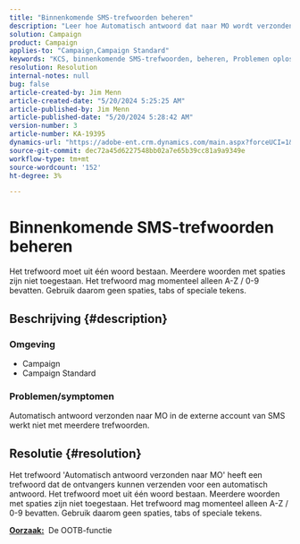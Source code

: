 ```yaml
---
title: "Binnenkomende SMS-trefwoorden beheren"
description: "Leer hoe Automatisch antwoord dat naar MO wordt verzonden in de externe account van SMS, niet werkt met meerdere trefwoorden."
solution: Campaign
product: Campaign
applies-to: "Campaign,Campaign Standard"
keywords: "KCS, binnenkomende SMS-trefwoorden, beheren, Problemen oplossen, automatisch antwoord, MO, OOTB"
resolution: Resolution
internal-notes: null
bug: false
article-created-by: Jim Menn
article-created-date: "5/20/2024 5:25:25 AM"
article-published-by: Jim Menn
article-published-date: "5/20/2024 5:28:42 AM"
version-number: 3
article-number: KA-19395
dynamics-url: "https://adobe-ent.crm.dynamics.com/main.aspx?forceUCI=1&pagetype=entityrecord&etn=knowledgearticle&id=d8807459-6916-ef11-9f8a-6045bd006268"
source-git-commit: dec72a45d6227548bb02a7e65b39cc81a9a9349e
workflow-type: tm+mt
source-wordcount: '152'
ht-degree: 3%

---
```


# Binnenkomende SMS-trefwoorden beheren


Het trefwoord moet uit één woord bestaan. Meerdere woorden met spaties zijn niet toegestaan. Het trefwoord mag momenteel alleen A-Z / 0-9 bevatten. Gebruik daarom geen spaties, tabs of speciale tekens.

## Beschrijving {#description}


### <b>Omgeving</b>

- Campaign
- Campaign Standard




### <b>Problemen/symptomen</b>

Automatisch antwoord verzonden naar MO in de externe account van SMS werkt niet met meerdere trefwoorden.


## Resolutie {#resolution}


Het trefwoord &#39;Automatisch antwoord verzonden naar MO&#39; heeft een trefwoord dat de ontvangers kunnen verzenden voor een automatisch antwoord. Het trefwoord moet uit één woord bestaan. Meerdere woorden met spaties zijn niet toegestaan. Het trefwoord mag momenteel alleen A-Z / 0-9 bevatten. Gebruik daarom geen spaties, tabs of speciale tekens.

<b><u>Oorzaak:</u></b>  De OOTB-functie


